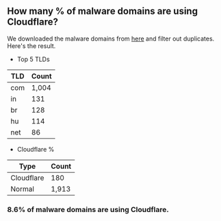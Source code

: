 ## How many % of malware domains are using Cloudflare?


We downloaded the malware domains from [here](https://urlhaus.abuse.ch) and filter out duplicates.
Here's the result.


[//]: # (start replacement)


- Top 5 TLDs

| TLD | Count |
| --- | --- |
| com | 1,004 |
| in | 131 |
| br | 128 |
| hu | 114 |
| net | 86 |


- Cloudflare %

| Type | Count |
| --- | --- |
| Cloudflare | 180 |
| Normal | 1,913 |


### 8.6% of malware domains are using Cloudflare.